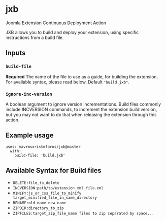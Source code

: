 # jxb
Joomla Extension Continuous Deployment Action

JXB allows you to build and deploy your extension, using specific instructions from a build file.

## Inputs

### `build-file`

**Required** The name of the file to use as a guide, for building the extension. For available syntax, please read below. Default `"build.jxb"`.

### `ignore-inc-version`

A boolean argument to ignore version incrementations. Build files commonly include INCVERSION commands, to increment the extension build version, but you may not want to do that when releasing the extension through this action.

## Example usage

    uses: mavrosxristoforos/jxb@master
      with:
        build-file: 'build.jxb'
  
## Available Syntax for Build files
  - `DELETE:file_to_delete`
  - `INCVERSION:path/to/extension_xml_file.xml`
  - `MINIFY:js_or_css_file_to_minify target_minified_file_in_same_directory`
  - `RENAME:old_name new_name`
  - `ZIPDIR:directory_to_zip`
  - `ZIPFILES:target_zip_file_name files to zip separated by space...`